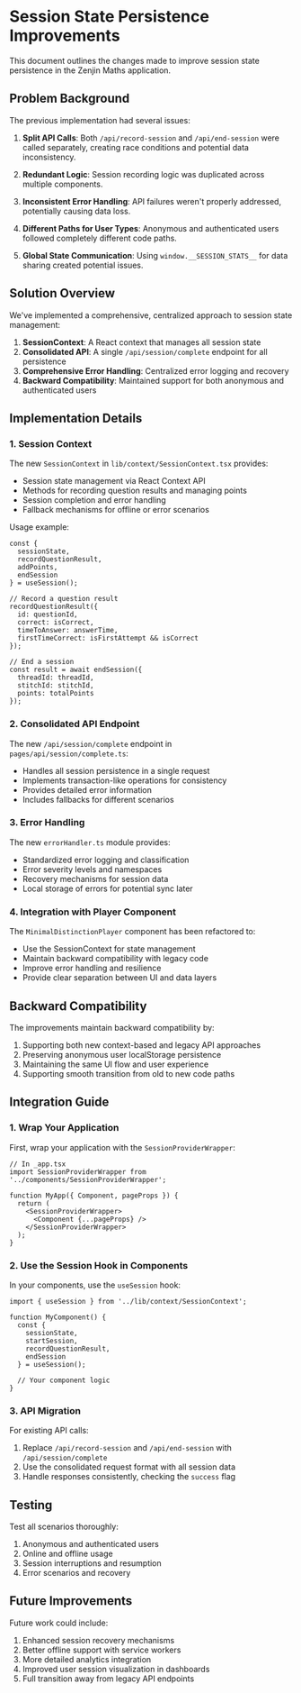 # Session State Persistence Improvements

This document outlines the changes made to improve session state persistence in the Zenjin Maths application.

## Problem Background

The previous implementation had several issues:

1. **Split API Calls**: Both `/api/record-session` and `/api/end-session` were called separately, creating race conditions and potential data inconsistency.

2. **Redundant Logic**: Session recording logic was duplicated across multiple components.

3. **Inconsistent Error Handling**: API failures weren't properly addressed, potentially causing data loss.

4. **Different Paths for User Types**: Anonymous and authenticated users followed completely different code paths.

5. **Global State Communication**: Using `window.__SESSION_STATS__` for data sharing created potential issues.

## Solution Overview

We've implemented a comprehensive, centralized approach to session state management:

1. **SessionContext**: A React context that manages all session state
2. **Consolidated API**: A single `/api/session/complete` endpoint for all persistence
3. **Comprehensive Error Handling**: Centralized error logging and recovery
4. **Backward Compatibility**: Maintained support for both anonymous and authenticated users

## Implementation Details

### 1. Session Context

The new `SessionContext` in `lib/context/SessionContext.tsx` provides:

- Session state management via React Context API
- Methods for recording question results and managing points
- Session completion and error handling
- Fallback mechanisms for offline or error scenarios

Usage example:

```tsx
const { 
  sessionState,
  recordQuestionResult,
  addPoints,
  endSession 
} = useSession();

// Record a question result
recordQuestionResult({
  id: questionId,
  correct: isCorrect,
  timeToAnswer: answerTime,
  firstTimeCorrect: isFirstAttempt && isCorrect
});

// End a session
const result = await endSession({
  threadId: threadId,
  stitchId: stitchId,
  points: totalPoints
});
```

### 2. Consolidated API Endpoint

The new `/api/session/complete` endpoint in `pages/api/session/complete.ts`:

- Handles all session persistence in a single request
- Implements transaction-like operations for consistency
- Provides detailed error information
- Includes fallbacks for different scenarios

### 3. Error Handling

The new `errorHandler.ts` module provides:

- Standardized error logging and classification
- Error severity levels and namespaces
- Recovery mechanisms for session data
- Local storage of errors for potential sync later

### 4. Integration with Player Component

The `MinimalDistinctionPlayer` component has been refactored to:

- Use the SessionContext for state management
- Maintain backward compatibility with legacy code
- Improve error handling and resilience
- Provide clear separation between UI and data layers

## Backward Compatibility

The improvements maintain backward compatibility by:

1. Supporting both new context-based and legacy API approaches
2. Preserving anonymous user localStorage persistence
3. Maintaining the same UI flow and user experience
4. Supporting smooth transition from old to new code paths

## Integration Guide

### 1. Wrap Your Application

First, wrap your application with the `SessionProviderWrapper`:

```tsx
// In _app.tsx
import SessionProviderWrapper from '../components/SessionProviderWrapper';

function MyApp({ Component, pageProps }) {
  return (
    <SessionProviderWrapper>
      <Component {...pageProps} />
    </SessionProviderWrapper>
  );
}
```

### 2. Use the Session Hook in Components

In your components, use the `useSession` hook:

```tsx
import { useSession } from '../lib/context/SessionContext';

function MyComponent() {
  const { 
    sessionState, 
    startSession,
    recordQuestionResult,
    endSession 
  } = useSession();
  
  // Your component logic
}
```

### 3. API Migration

For existing API calls:

1. Replace `/api/record-session` and `/api/end-session` with `/api/session/complete`
2. Use the consolidated request format with all session data
3. Handle responses consistently, checking the `success` flag

## Testing

Test all scenarios thoroughly:

1. Anonymous and authenticated users
2. Online and offline usage
3. Session interruptions and resumption
4. Error scenarios and recovery

## Future Improvements

Future work could include:

1. Enhanced session recovery mechanisms
2. Better offline support with service workers
3. More detailed analytics integration
4. Improved user session visualization in dashboards
5. Full transition away from legacy API endpoints